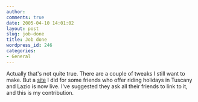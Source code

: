 ```yaml
---
author:
comments: true
date: 2005-04-10 14:01:02
layout: post
slug: job-done
title: Job done
wordpress_id: 246
categories:
- General
---
```


Actually that's not quite true. There are a couple of tweaks I still want to make. But a [site](http://www.toscanatrail.com/) I did for some friends who offer riding holidays in Tuscany and Lazio is now live. I've suggested they ask all their friends to link to it, and this is my contribution.
